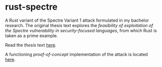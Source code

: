 # rust-spectre
A Rust variant of the Spectre Variant 1 attack formulated in my bachelor research. The original thesis text explores the *feasibility of exploitation of the Spectre vulnerability in security-focused languages*, from which Rust is taken as a prime example.

Read the *thesis* text [here](./thesis.pdf).

A functioning *proof-of-concept* implementation of the attack is located [here](./src/main.rs).
